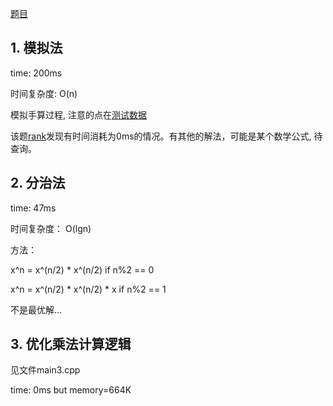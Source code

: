 [题目](http://poj.org/problem?id=1001)

## 1. 模拟法 

time: 200ms

时间复杂度: O(n)

模拟手算过程, 注意的点在[测试数据](http://poj.org/showmessage?message_id=76017)

该题[rank](http://poj.org/problemstatus?problem_id=1001)发现有时间消耗为0ms的情况。有其他的解法，可能是某个数学公式, 待查询。


## 2. 分治法

time: 47ms

时间复杂度： O(lgn)

方法：

x^n = x^(n/2) * x^(n/2)       if n%2 == 0

x^n = x^(n/2) * x^(n/2) * x   if n%2 == 1

不是最优解...


## 3. 优化乘法计算逻辑

见文件main3.cpp

time: 0ms  but memory=664K 



